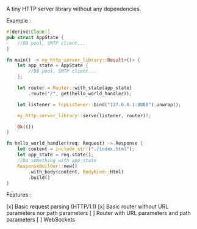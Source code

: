 A tiny HTTP server library without any dependencies.

Example :

```rust
#[derive(Clone)]
pub struct AppState {
    //DB pool, SMTP client...
}

fn main() -> my_http_server_library::Result<()> {
    let app_state = AppState {
        //DB pool, SMTP client...
    };

    let router = Router::with_state(app_state)
        .route("/", get(hello_world_handler));

    let listener = TcpListener::bind("127.0.0.1:8080").unwrap();

    my_http_server_library::serve(listener, router)?;

    Ok(())
}

fn hello_world_handler(req: Request) -> Response {
    let content = include_str!("./index.html");
    let app_state = req.state();
    //Do something with app_state
    ResponseBuilder::new()
        .with_body(content, BodyKind::Html)
        .build()
}
```

Features :

[x] Basic request parsing (HTTP/1.1)
[x] Basic router without URL parameters nor path parameters
[ ] Router with URL parameters and path parameters
[ ] WebSockets
